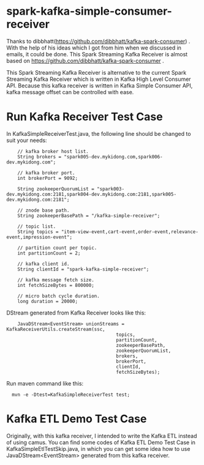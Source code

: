 # spark-kafka-simple-consumer-receiver
Thanks to dibbhatt(https://github.com/dibbhatt/kafka-spark-consumer) .
With the help of his ideas which I got from him when we discussed in emails, it could be done.
This Spark Streaming Kafka Receiver is almost based on https://github.com/dibbhatt/kafka-spark-consumer .

This Spark Streaming Kafka Receiver is alternative to the current Spark Streaming Kafka Receiver which is written in Kafka High Level Consumer API.
Because this kafka receiver is written in Kafka Simple Consumer API, kafka message offset can be controlled with ease.


# Run Kafka Receiver Test Case
In KafkaSimpleReceiverTest.java, the following line should be changed to suit your needs:
    		
		// kafka broker host list.
		String brokers = "spark005-dev.mykidong.com,spark006-dev.mykidong.com";
		
		// kafka broker port.
		int brokerPort = 9092;
		
		String zookeeperQuorumList = "spark003-dev.mykidong.com:2181,spark004-dev.mykidong.com:2181,spark005-dev.mykidong.com:2181";
		
		// znode base path.
		String zookeeperBasePath = "/kafka-simple-receiver";
		
		// topic list.
		String topics = "item-view-event,cart-event,order-event,relevance-event,impression-event";	
		
		// partition count per topic.
		int partitionCount = 2;
		
		// kafka client id.
		String clientId = "spark-kafka-simple-receiver";
		
		// kafka message fetch size.
		int fetchSizeBytes = 800000;	
		
		// micro batch cycle duration.
		long duration = 20000;


DStream generated from Kafka Receiver looks like this:


		JavaDStream<EventStream> unionStreams = KafkaReceiverUtils.createStream(ssc, 
											topics, 
											partitionCount, 
											zookeeperBasePath, 
											zookeeperQuorumList, 
											brokers, 
											brokerPort, 
											clientId, 
											fetchSizeBytes);




Run maven command like this:

      mvn -e -Dtest=KafkaSimpleReceiverTest test;


# Kafka ETL Demo Test Case
Originally, with this kafka receiver, I intended to write the Kafka ETL instead of using camus.
You can find some codes of Kafka ETL Demo Test Case in KafkaSimpleEtlTestSkip.java, 
in which you can get some idea how to use JavaDStream&lt;EventStream&gt; generated from this kafka receiver.
  

